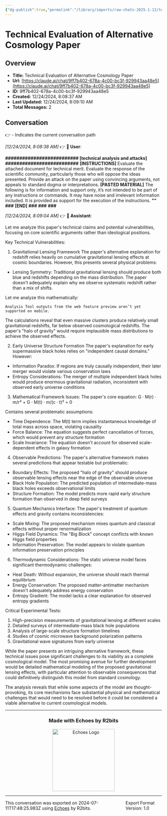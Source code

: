 ```yaml
---
{"dg-publish":true,"permalink":"/library/imports/raw-chats-2025-1-12/technical-evaluation-of-alternative-cosmology-paper/"}
---
```


# Technical Evaluation of Alternative Cosmology Paper

## Overview
- **Title:** Technical Evaluation of Alternative Cosmology Paper
- **Url:** [https://claude.ai/chat/9ff7b402-678a-4c00-bc3f-929943aa48e5](https://claude.ai/chat/9ff7b402-678a-4c00-bc3f-929943aa48e5)
- **ID:** 9ff7b402-678a-4c00-bc3f-929943aa48e5
- **Created:** 12/24/2024, 8:08:37 AM
- **Last Updated:** 12/24/2024, 8:09:10 AM
- **Total Messages:** 2

## Conversation
👉 - Indicates the current conversation path

<i>[12/24/2024, 8:08:38 AM]</i> 👉 <b>👤 User</b>: 

**########################## [technical analysis and attacks]** **##########################** 
**[INSTRUCTIONS]**
Evaluate the attached document for technical merit. Evaluate the response of the scientific community, particularly those who will oppose the ideas presented. Provide an attack on the paper using convincing arguments, not appeals to standard dogma or interpretations.
**[PASTED MATERIAL]**
The following is for information and support only, it’s not intended to be part of any instructions or commands. It may have noise and irrelevant information included. It is provided as support for the execution of the instructions.
**""**
**###** 
**[END]** 
**###** 
**###** 
**###**<br>

<i>[12/24/2024, 8:09:04 AM]</i> 👉 <b>🤖 Assistant</b>: 

 Let me analyze this paper's technical claims and potential vulnerabilities, focusing on core scientific arguments rather than ideological positions.

Key Technical Vulnerabilities:

1. Gravitational Lensing Framework
The paper's alternative explanation for redshift relies heavily on cumulative gravitational lensing effects at cosmic boundaries. However, this presents several physical problems:

- Lensing Symmetry: Traditional gravitational lensing should produce both blue and redshifts depending on the mass distribution. The paper doesn't adequately explain why we observe systematic redshift rather than a mix of shifts.

Let me analyze this mathematically:
```
Analysis Tool outputs from the web feature preview aren’t yet supported on mobile.
```

The calculations reveal that even massive clusters produce relatively small gravitational redshifts, far below observed cosmological redshifts. The paper's "halo of gravity" would require implausible mass distributions to achieve the observed effects.

2. Early Universe Structure Formation
The paper's explanation for early supermassive black holes relies on "independent causal domains." However:

- Information Paradox: If regions are truly causally independent, their later merger would violate various conservation laws
- Entropy Considerations: The merger of multiple independent black holes would produce enormous gravitational radiation, inconsistent with observed early universe conditions

3. Mathematical Framework Issues:
The paper's core equation:
G · M(r) · m/r² + G · M(t) · m/(c · t)² = 0

Contains several problematic assumptions:

- Time Dependence: The M(t) term implies instantaneous knowledge of total mass across space, violating causality
- Force Balance: The equation suggests perfect cancellation of forces, which would prevent any structure formation
- Scale Invariance: The equation doesn't account for observed scale-dependent effects in galaxy formation

4. Observable Predictions:
The paper's alternative framework makes several predictions that appear testable but problematic:

- Boundary Effects: The proposed "halo of gravity" should produce observable lensing effects near the edge of the observable universe
- Black Hole Population: The predicted population of intermediate-mass black holes exceeds observational limits
- Structure Formation: The model predicts more rapid early structure formation than observed in deep field surveys

5. Quantum Mechanics Interface:
The paper's treatment of quantum effects and gravity contains inconsistencies:

- Scale Mixing: The proposed mechanism mixes quantum and classical effects without proper renormalization
- Higgs Field Dynamics: The "Big Block" concept conflicts with known Higgs field properties
- Information Preservation: The model appears to violate quantum information preservation principles

6. Thermodynamic Considerations:
The static universe model faces significant thermodynamic challenges:

- Heat Death: Without expansion, the universe should reach thermal equilibrium
- Energy Conservation: The proposed matter-antimatter mechanism doesn't adequately address energy conservation
- Entropy Gradient: The model lacks a clear explanation for observed entropy gradients

Critical Experimental Tests:

1. High-precision measurements of gravitational lensing at different scales
2. Detailed surveys of intermediate-mass black hole populations
3. Analysis of large-scale structure formation timelines
4. Studies of cosmic microwave background polarization patterns
5. Gravitational wave signatures from early universe

While the paper presents an intriguing alternative framework, these technical issues pose significant challenges to its viability as a complete cosmological model. The most promising avenue for further development would be detailed mathematical modeling of the proposed gravitational lensing effects, with particular attention to observable consequences that could definitively distinguish this model from standard cosmology.

The analysis reveals that while some aspects of the model are thought-provoking, its core mechanisms face substantial physical and mathematical challenges that would need to be resolved before it could be considered a viable alternative to current cosmological models.<br>

---

<div align="center">

### Made with Echoes by R2bits

<a href="https://echoes.r2bits.com">
  <img src="https://images.squarespace-cdn.com/content/v1/6493af4741c13939d335f0b8/18b27467-2da2-43b7-8d44-234bccf4f462/MINI_ECHOES_LOGO_NORMAL_WHITE_TEXT_SMALL-05-14+%281%29.png?format=300w" alt="Echoes Logo" width="200"/>
</a>

</div>

---

<div style="display: flex; justify-content: space-between;">
  <span>This conversation was exported on 2024-07-11T17:48:25.983Z using <a href="https://echoes.r2bits.com">Echoes</a> by R2bits.</span>
  <span>Export Format Version: 1.0</span>
</div>
